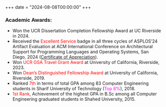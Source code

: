 +++
date = "2024-08-08T00:00:00"
+++

### Academic Awards: 
- Won the UCR Dissertation Completion Fellowship Award at UC Riverside in 2024.
- Received the <span style="color:red"> Excellent Service </span> badge in all three cycles of ASPLOS’24 Artifact Evaluation at ACM International Conference on Architectural Support for Programming Languages and Operating Systems, San Diego, 2024 ([Certificate of Appreciation](/uploads/AE-Certificate.pdf)).
- Won <span style="color:red"> UCR GSA Travel Grant Award </span> at University of California, Riverside, 2023.
- Won <span style="color:red"> Dean’s Distinguished Fellowship Award </span> at University of California, Riverside, 2019.
- Ranked <span style="color:red"> 7th </span> in terms of total GPA among 83 Computer Engineering students in Sharif University of Technology (<span style="color:magenta">Top 8%</span>), 2018.
- <span style="color:red"> 1st Rank</span>, Achievement of the highest GPA in B.Sc among all Computer Engineering graduated students in Shahed University, 2015.
<!-- - Admitted as an <span style="color:red"> Exceptional Talent </span> at Sharif University of Technology for M.Sc, 2015. -->


